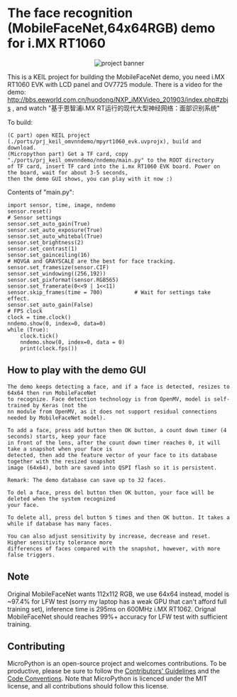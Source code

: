 The face recognition (MobileFaceNet,64x64RGB) demo for i.MX RT1060
=======================
<p align="center">
  <img src="https://github.com/RockySong/micropython-rocky/blob/mfn_demo/logo/mfn_demo.jpg" alt="project banner" />
</p>

This is a KEIL project for building the MobileFaceNet demo, you need i.MX RT1060 EVK with LCD panel and OV7725 module.
There is a video for the demo: http://bbs.eeworld.com.cn/huodong/NXP_iMXVideo_201903/index.php#zbjs , and watch 
"基于恩智浦i.MX RT运行的现代大型神经网络：面部识别系统"

To build:

    (C part) open KEIL project (./ports/prj_keil_omvnndemo/mpyrt1060_evk.uvprojx), build and download.
    (Micropython part) Get a TF card, copy "./ports/prj_keil_omvnndemo/nndemo/main.py" to the ROOT directory 
    of TF card, insert TF card into the i.mx RT1060 EVK board. Power on the board, wait for about 3-5 seconds, 
    then the demo GUI shows, you can play with it now :)
    
Contents of "main.py":

    import sensor, time, image, nndemo
    sensor.reset()
    # Sensor settings
    sensor.set_auto_gain(True)
    sensor.set_auto_exposure(True)
    sensor.set_auto_whitebal(True)
    sensor.set_brightness(2)
    sensor.set_contrast(1)
    sensor.set_gainceiling(16)
    # HQVGA and GRAYSCALE are the best for face tracking.
    sensor.set_framesize(sensor.CIF)
    sensor.set_windowing((256,192))
    sensor.set_pixformat(sensor.RGB565)
    sensor.set_framerate(0<<9 | 1<<11)
    sensor.skip_frames(time = 700)          # Wait for settings take effect.
    sensor.set_auto_gain(False)
    # FPS clock
    clock = time.clock()
    nndemo.show(0, index=0, data=0)
    while (True):
        clock.tick()
        nndemo.show(0, index=0, data = 0)
        print(clock.fps())


How to play with the demo GUI
------------

    The demo keeps detecting a face, and if a face is detected, resizes to 64x64 then run MobileFaceNet
    to recognize. Face detection technology is from OpenMV, model is self-trained by Keras (not the 
    nn module from OpenMV, as it does not support residual connections needed by MobileFaceNet model).

    To add a face, press add button then OK button, a count down timer (4 seconds) starts, keep your face
    in front of the lens, after the count down timer reaches 0, it will take a snapshot when your face is 
    detected, then add the feature vector of your face to its database together with the resized snapshot 
    image (64x64), both are saved into QSPI flash so it is persistent.
    
    Remark: The demo database can save up to 32 faces.
    
    To del a face, press del button then OK button, your face will be deleted when the system recognized 
    your face.
        
    To delete all, press del button 5 times and then OK button. It takes a while if database has many faces.
    
    You can also adjust sensitivity by increase, decrease and reset. Higher sensitivity tolerance more 
    differences of faces compared with the snapshot, however, with more false triggers.

Note
------------

Original MobileFaceNet wants 112x112 RGB, we use 64x64 instead, model is ~97.4% for LFW test (sorry my laptop has a weak GPU that can't afford full training set), inference time is 295ms on 600MHz i.MX RT1062. Orignal MobileFaceNet should reaches 99%+ accuracy for LFW test with sufficient training.

Contributing
------------

MicroPython is an open-source project and welcomes contributions. To be
productive, please be sure to follow the
[Contributors' Guidelines](https://github.com/micropython/micropython/wiki/ContributorGuidelines)
and the [Code Conventions](https://github.com/micropython/micropython/blob/master/CODECONVENTIONS.md).
Note that MicroPython is licenced under the MIT license, and all contributions
should follow this license.
